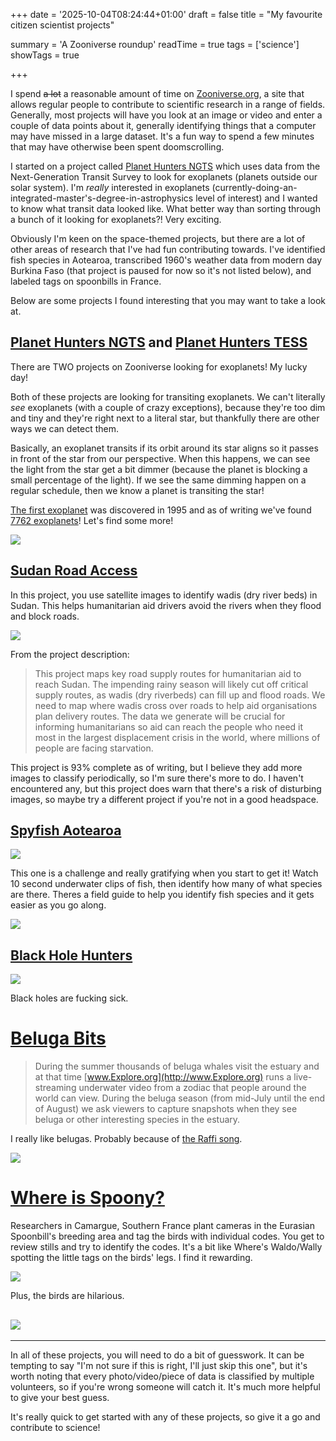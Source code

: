 +++
date = '2025-10-04T08:24:44+01:00'
draft = false
title = "My favourite citizen scientist projects"

summary = 'A Zooniverse roundup'
readTime = true
tags = ['science']
showTags = true


+++

I spend ~~a lot~~ a reasonable amount of time on [Zooniverse.org](https://www.zooniverse.org/), a site that allows regular people to contribute to scientific research in a range of fields. Generally, most projects will have you look at an image or video and enter a couple of data points about it, generally identifying things that a computer may have missed in a large dataset. It's a fun way to spend a few minutes that may have otherwise been spent doomscrolling.

I started on a project called [Planet Hunters NGTS](https://www.zooniverse.org/projects/mschwamb/planet-hunters-ngts) which uses data from the Next-Generation Transit Survey to look for exoplanets (planets outside our solar system). I'm _really_ interested in exoplanets (currently-doing-an-integrated-master's-degree-in-astrophysics level of interest) and I wanted to know what transit data looked like. What better way than sorting through a bunch of it looking for exoplanets?! Very exciting.

Obviously I'm keen on the space-themed projects, but there are a lot of other areas of research that I've had fun contributing towards. I've identified fish species in Aotearoa, transcribed 1960's weather data from modern day Burkina Faso (that project is paused for now so it's not listed below), and labeled tags on spoonbills in France.

Below are some projects I found interesting that you may want to take a look at.

## [Planet Hunters NGTS](https://www.zooniverse.org/projects/mschwamb/planet-hunters-ngts) and [Planet Hunters TESS](https://www.zooniverse.org/projects/nora-dot-eisner/planet-hunters-tess)

There are TWO projects on Zooniverse looking for exoplanets! My lucky day!

Both of these projects are looking for transiting exoplanets. We can't literally _see_ exoplanets (with a couple of crazy exceptions), because they're too dim and tiny and they're right next to a literal star, but thankfully there are other ways we can detect them.

Basically, an exoplanet transits if its orbit around its star aligns so it passes in front of the star from our perspective. When this happens, we can see the light from the star get a bit dimmer (because the planet is blocking a small percentage of the light). If we see the same dimming happen on a regular schedule, then we know a planet is transiting the star!

[The first exoplanet](https://en.wikipedia.org/wiki/51_Pegasi_b) was discovered in 1995 and as of writing we've found [7762 exoplanets](https://exoplanet.eu/home/)! Let's find some more!

![](NGTS.png)

## [Sudan Road Access](https://www.zooniverse.org/projects/alicemead/sudan-road-access-logistics-cluster)

In this project, you use satellite images to identify wadis (dry river beds) in Sudan. This helps humanitarian aid drivers avoid the rivers when they flood and block roads.

![](SudanRoadAccess.png)

From the project description:

> This project maps key road supply routes for humanitarian aid to reach Sudan. The impending rainy season will likely cut off critical supply routes, as wadis (dry riverbeds) can fill up and flood roads.
> We need to map where wadis cross over roads to help aid organisations plan delivery routes. The data we generate will be crucial for informing humanitarians so aid can reach the people who need it most in the largest displacement crisis in the world, where millions of people are facing starvation.

This project is 93% complete as of writing, but I believe they add more images to classify periodically, so I'm sure there's more to do. I haven't encountered any, but this project does warn that there's a risk of disturbing images, so maybe try a different project if you're not in a good headspace.

## [Spyfish Aotearoa](https://www.zooniverse.org/projects/victorav/spyfish-aotearoa)

![](SpyfishAotearoa.png)

This one is a challenge and really gratifying when you start to get it! Watch 10 second underwater clips of fish, then identify how many of what species are there. Theres a field guide to help you identify fish species and it gets easier as you go along.

![](SpyfishAotearoa2.png)

## [Black Hole Hunters](https://www.zooniverse.org/projects/cobalt-lensing/black-hole-hunters)

![](BlackHoleHunters.png)

Black holes are fucking sick.

# [Beluga Bits](https://www.zooniverse.org/projects/stephenresearch/beluga-bits)

> During the summer thousands of beluga whales visit the estuary and at that time [www.Explore.org](http://www.Explore.org) runs a live-streaming underwater video from a zodiac that people around the world can view. During the beluga season (from mid-July until the end of August) we ask viewers to capture snapshots when they see beluga or other interesting species in the estuary.

I really like belugas. Probably because of [the Raffi song](https://www.youtube.com/watch?v=mIBY-LQYkVA).

![](BelugaBits.png)

# [Where is Spoony?](https://www.zooniverse.org/projects/hugo-ferreira/where-is-spoony)

Researchers in Camargue, Southern France plant cameras in the Eurasian Spoonbill's breeding area and tag the birds with individual codes. You get to review stills and try to identify the codes. It's a bit like Where's Waldo/Wally spotting the little tags on the birds' legs. I find it rewarding.

![](Spoonbills.png)

Plus, the birds are hilarious.

## ![](Spoony.png)

---

In all of these projects, you will need to do a bit of guesswork. It can be tempting to say "I'm not sure if this is right, I'll just skip this one", but it's worth noting that every photo/video/piece of data is classified by multiple volunteers, so if you're wrong someone will catch it. It's much more helpful to give your best guess.

It's really quick to get started with any of these projects, so give it a go and contribute to science!
